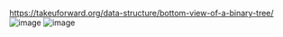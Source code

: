 https://takeuforward.org/data-structure/bottom-view-of-a-binary-tree/
![image](https://github.com/Jiyarathore/Leetcode/assets/96529109/68c3123e-c4b1-40d1-9e81-8363b1917a0e)
![image](https://github.com/Jiyarathore/Leetcode/assets/96529109/c3f1fe4b-073f-4507-8c85-6174fcdc5392)
